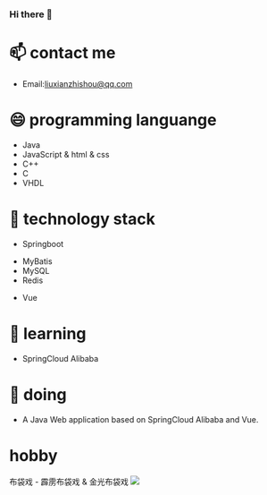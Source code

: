 ### Hi there 👋

<!--
**liuxianzhishou/liuxianzhishou** is a ✨ _special_ ✨ repository because its `README.md` (this file) appears on your GitHub profile.

Here are some ideas to get you started:

- 🔭 I’m currently working on ...
- 🌱 I’m currently learning ...
- 👯 I’m looking to collaborate on ...
- 🤔 I’m looking for help with ...
- 💬 Ask me about ...
- 📫 How to reach me: ...
- 😄 Pronouns: ...
- ⚡ Fun fact: ...
-->
# 📫 contact me
* Email:liuxianzhishou@qq.com

# 😄 programming languange
* Java
* JavaScript & html & css
* C++
* C
* VHDL

# 👯 technology stack
* Springboot
- MyBatis
- MySQL
- Redis
* Vue
  
# 🌱 learning
- SpringCloud Alibaba

# 🔭 doing
- A Java Web application based on SpringCloud Alibaba and Vue.
  
# hobby
  布袋戏 - 霹雳布袋戏 & 金光布袋戏
![](https://img2020.cnblogs.com/blog/2448767/202107/2448767-20210708204543095-6185826.jpg)

